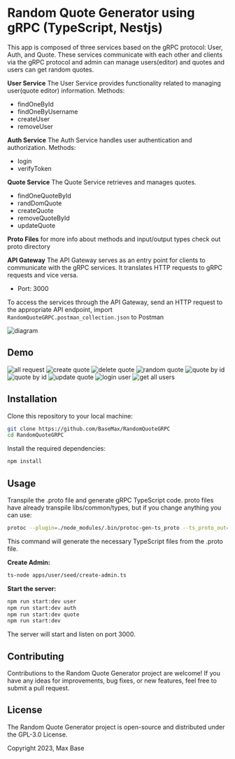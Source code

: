 # Random Quote Generator using gRPC (TypeScript, Nestjs)

This app is composed of three services based on the gRPC protocol: User, Auth, and Quote. These services communicate with each other and clients via the gRPC protocol and admin can manage users(editor) and quotes and users can get random quotes.

**User Service**
The User Service provides functionality related to managing user(quote editor) information.
Methods:

- findOneById
- findOneByUsername
- createUser
- removeUser

**Auth Service**
The Auth Service handles user authentication and authorization.
Methods:

- login
- verifyToken

**Quote Service**
The Quote Service retrieves and manages quotes.

- findOneQuoteById
- randDomQuote
- createQuote
- removeQuoteById
- updateQuote

**Proto Files**
for more info about methods and input/output types check out proto directory

**API Gateway**
The API Gateway serves as an entry point for clients to communicate with the gRPC services. It translates HTTP requests to gRPC requests and vice versa.

- Port: 3000

To access the services through the API Gateway, send an HTTP request to the appropriate API endpoint, import `RandomQuoteGRPC.postman_collection.json` to Postman

![diagram](./screenshots/diagram.png)

## Demo

![all request](./screenshots/all.png)
![create quote](./screenshots/create_quote.png)
![delete quote](./screenshots/delete_quote.png)
![random quote](./screenshots/quote_random.png)
![quote by id](./screenshots/quote_by_id_not_found.png)
![quote by id](./screenshots/quote_by_id.png)
![update quote](./screenshots/update_quote.png)
![login user](./screenshots/update_quote.png)
![get all users](./screenshots/get_all_users.png)

## Installation

Clone this repository to your local machine:

```bash
git clone https://github.com/BaseMax/RandomQuoteGRPC
cd RandomQuoteGRPC
```

Install the required dependencies:

```bash
npm install
```

## Usage

Transpile the .proto file and generate gRPC TypeScript code.
proto files have already transpile libs/common/types, but if you change anything you can use:

```bash
protoc --plugin=./node_modules/.bin/protoc-gen-ts_proto --ts_proto_out=<output> --ts_proto_opt=nestJs=true <path/to/proto/file>
```

This command will generate the necessary TypeScript files from the .proto file.

**Create Admin:**

```bash
ts-node apps/user/seed/create-admin.ts
```

**Start the server:**

```bash
npm run start:dev user
npm run start:dev auth
npm run start:dev quote
npm run start:dev
```

The server will start and listen on port 3000.

## Contributing

Contributions to the Random Quote Generator project are welcome! If you have any ideas for improvements, bug fixes, or new features, feel free to submit a pull request.

## License

The Random Quote Generator project is open-source and distributed under the GPL-3.0 License.

Copyright 2023, Max Base
